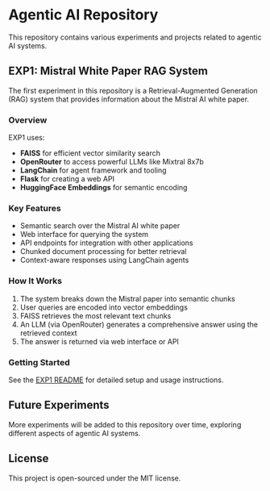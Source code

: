 # Agentic AI Repository

This repository contains various experiments and projects related to agentic AI systems.

## EXP1: Mistral White Paper RAG System

The first experiment in this repository is a Retrieval-Augmented Generation (RAG) system that provides information about the Mistral AI white paper.

### Overview

EXP1 uses:
- **FAISS** for efficient vector similarity search
- **OpenRouter** to access powerful LLMs like Mixtral 8x7b
- **LangChain** for agent framework and tooling
- **Flask** for creating a web API
- **HuggingFace Embeddings** for semantic encoding

### Key Features

- Semantic search over the Mistral AI white paper
- Web interface for querying the system
- API endpoints for integration with other applications
- Chunked document processing for better retrieval
- Context-aware responses using LangChain agents

### How It Works

1. The system breaks down the Mistral paper into semantic chunks
2. User queries are encoded into vector embeddings
3. FAISS retrieves the most relevant text chunks
4. An LLM (via OpenRouter) generates a comprehensive answer using the retrieved context
5. The answer is returned via web interface or API

### Getting Started

See the [EXP1 README](./EXP1/README.md) for detailed setup and usage instructions.

## Future Experiments

More experiments will be added to this repository over time, exploring different aspects of agentic AI systems.

## License

This project is open-sourced under the MIT license.
